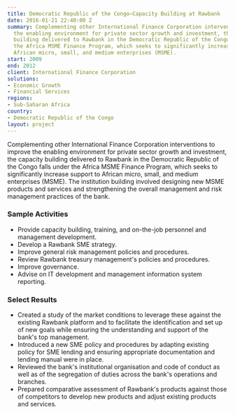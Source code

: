 ```yaml
---
title: Democratic Republic of the Congo—Capacity Building at Rawbank
date: 2016-01-21 22:40:00 Z
summary: Complementing other International Finance Corporation interventions to improve
  the enabling environment for private sector growth and investment, the capacity
  building delivered to Rawbank in the Democratic Republic of the Congo fell under
  the Africa MSME Finance Program, which seeks to significantly increase support to
  African micro, small, and medium enterprises (MSME).
start: 2009
end: 2012
client: International Finance Corporation
solutions:
- Economic Growth
- Financial Services
regions:
- Sub-Saharan Africa
country:
- Democratic Republic of the Congo
layout: project
---
```


Complementing other International Finance Corporation interventions to improve the enabling environment for private sector growth and investment, the capacity building delivered to Rawbank in the Democratic Republic of the Congo falls under the Africa MSME Finance Program, which seeks to significantly increase support to African micro, small, and medium enterprises (MSME). The institution building involved designing new MSME products and services and strengthening the overall management and risk management practices of the bank.

### Sample Activities

* Provide capacity building, training, and on-the-job personnel and management development.
* Develop a Rawbank SME strategy.
* Improve general risk management policies and procedures.
* Review Rawbank treasury management's policies and procedures.
* Improve governance.
* Advise on IT development and management information system reporting.

###  Select Results

* Created a study of the market conditions to leverage these against the existing Rawbank platform and to facilitate the identification and set up of new goals while ensuring the understanding and support of the bank's top management.
* Introduced a new SME policy and procedures by adapting existing policy for SME lending and ensuring appropriate documentation and lending manual were in place.
* Reviewed the bank's institutional organisation and code of conduct as well as of the segregation of duties across the bank's operations and branches.
* Prepared comparative assessment of Rawbank's products against those of competitors to develop new products and adjust existing products and services.